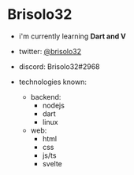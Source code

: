 # Brisolo32

- i'm currently learning **Dart and V**
- twitter: [@brisolo32](https://twitter.com/brisolo32)
- discord: Brisolo32#2968

- technologies known:
	- backend:
		- nodejs
		- dart
		- linux
	- web:
		- html
		- css
		- js/ts
		- svelte
